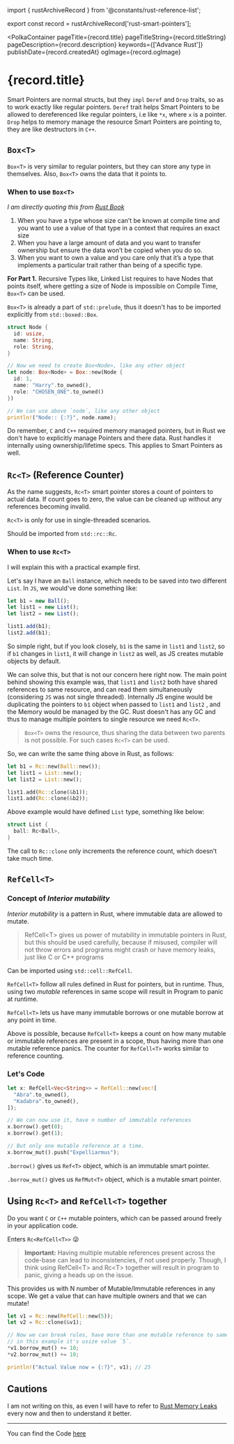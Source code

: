 import { rustArchiveRecord } from '@constants/rust-reference-list';

export const record = rustArchiveRecord['rust-smart-pointers'];

<PolkaContainer
  pageTitle={record.title}
  pageTitleString={record.titleString}
  pageDescription={record.description}
  keywords={['Advance Rust']}
  publishDate={record.createdAt}
  ogImage={record.ogImage}
>

<H1 id={record.titleString} updatedAt={record.updatedAt}>
  {record.title}
</H1>

Smart Pointers are normal structs, but they `impl`
`Deref` and `Drop` traits, so as to work exactly like
regular pointers. `Deref` trait helps Smart Pointers to be
allowed to dereferenced like regular pointers, i.e like
`*x`, where `x` is a pointer. `Drop` helps to memory
manage the resource Smart Pointers are pointing to, they
are like destructors in `C++`.

## `Box<T>`

`Box<T>` is very similar to regular pointers, but they can
store any type in themselves. Also, `Box<T>` owns the data
that it points to.

### When to use `Box<T>`

*I am directly quoting this from [Rust Book](https://doc.rust-lang.org/book/ch15-01-box.html)*

1. When you have a type whose size can’t be known at compile
   time and you want to use a value of that type in a
   context that requires an exact size
2. When you have a large amount of data and you want to
   transfer ownership but ensure the data won’t be copied
   when you do so.
3. When you want to own a value and you care only that
   it’s a type that implements a particular trait rather
   than being of a specific type.

**For Part 1.** Recursive Types like, Linked List requires
to have Nodes that points itself, where getting a size of
Node is impossible on Compile Time, `Box<T>` can be used.

`Box<T>` is already a part of `std::prelude`, thus
it doesn't has to be imported explicitly from `std::boxed::Box`.

```rs
struct Node {
  id: usize,
  name: String,
  role: String,
}

// Now we need to create Box<Node>, like any other object
let node: Box<Node> = Box::new(Node {
  id: 1,
  name: "Harry".to_owned(),
  role: "CHOSEN_ONE".to_owned()
})

// We can use above `node`, like any other object
println!("Node:: {:?}", node.name);
```

Do remember, `C` and `C++` required memory managed pointers,
but in Rust we don't have to explicitly manage Pointers and
there data. Rust handles it internally using ownership/lifetime
specs. This applies to Smart Pointers as well.

## `Rc<T>` (Reference Counter)

As the name suggests, `Rc<T>` smart pointer stores a count
of pointers to actual data. If count goes to zero, the
value can be cleaned up without any references becoming invalid.

`Rc<T>` is only for use in single-threaded scenarios.

Should be imported from `std::rc::Rc`.

### When to use `Rc<T>`

I will explain this with a practical example first.

Let's say I have an `Ball` instance, which needs to be
saved into two different `List`. In `JS`, we would've done
something like:

```jsx
let b1 = new Ball();
let list1 = new List();
let list2 = new List();

list1.add(b1);
list2.add(b1);
```

So simple right, but if you look closely, `b1` is the same
in `list1` and `list2`, so if `b1` changes in `list1`, it
will change in `list2` as well, as JS creates mutable objects
by default.

We can solve this, but that is not our concern here right now.
The main point behind showing this example was, that `list1`
and `list2` both have shared references to same resource,
and can read them simultaneously (considering `JS` was not
single threaded). Internally JS engine would be duplicating
the pointers to `b1` object when passed to `list1` and `list2`
, and the Memory would be managed by the GC. Rust doesn't has
any GC and thus to manage multiple pointers to single resource
we need `Rc<T>`.

> `Box<T>` owns the resource, thus sharing the data between
> two parents is not possible. For such cases `Rc<T>`
> can be used.

So, we can write the same thing above in Rust, as follows:

```rs
let b1 = Rc::new(Ball::new());
let list1 = List::new();
let list2 = List::new();

list1.add(Rc::clone(&b1));
list1.add(Rc::clone(&b2));
```

Above example would have defined `List` type,
something like below:

```rs
struct List {
  ball: Rc<Ball>,
}
```

The call to `Rc::clone` only increments the reference
count, which doesn’t take much time.

## `RefCell<T>`

### Concept of *Interior mutability*

*Interior mutability* is a pattern in Rust, where immutable
data are allowed to mutate.

<Blockquote type="warn">
  <InlineCode>RefCell&lt;T&gt;</InlineCode> gives us power of
  mutability in immutable pointers in Rust, but this should
  be used carefully, because if misused, compiler will not throw
  errors and programs might crash or have memory leaks,
  just like <InlineCode>C</InlineCode>
  or <InlineCode>C++</InlineCode> programs
</Blockquote>

Can be imported using `std::cell::RefCell`.

`RefCell<T>` follow all rules defined in Rust for pointers,
but in runtime. Thus, using two *mutable* references in same
scope will result in Program to panic at runtime.

`RefCell<T>` lets us have many immutable borrows or one
mutable borrow at any point in time.

Above is possible, because `RefCell<T>` keeps a count on
how many mutable or immutable references are present in a
scope, thus having more than one mutable reference panics.
The counter for `RefCell<T>` works similar to reference
counting.

### Let's Code

```rs
let x: RefCell<Vec<String>> = RefCell::new(vec![
  "Abra".to_owned(),
  "Kadabra".to_owned(),
]);

// We can now use it, have n number of immutable references
x.borrow().get(0);
x.borrow().get(1);

// But only one mutable reference at a time.
x.borrow_mut().push("Expelliarmus");
```

`.borrow()` gives us `Ref<T>` object, which is an immutable
smart pointer.

`.borrow_mut()` gives us `RefMut<T>` object, which is a
mutable smart pointer.

## Using `Rc<T>` and `RefCell<T>` together

Do you want `C` or `C++` mutable pointers, which can be
passed around freely in your application code.

Enters `Rc<RefCell<T>>` :stuck_out_tongue_winking_eye:

<Blockquote type="warn">
  <b>Important:</b> Having multiple mutable references
  present across the code-base can lead to inconsistencies,
  if not used properly. Though, I think
  using <InlineCode>RefCell&lt;T&gt;</InlineCode>
  and <InlineCode>Rc&lt;T&gt;</InlineCode> together will
  result in program to panic, giving a heads up on the issue.
</Blockquote>

This provides us with N number of Mutable/Immutable
references in any scope. We get a value that can have
multiple owners and that we can mutate!

```rs
let v1 = Rc::new(RefCell::new(5));
let v2 = Rc::clone(&v1);

// Now we can break rules, have more than one mutable reference to same memory location,
// in this example it's usize value `5`.
*v1.borrow_mut() += 10;
*v2.borrow_mut() += 10;

println!("Actual Value now = {:?}", v1); // 25
```

## Cautions

I am not writing on this, as even I will have to refer
to [Rust Memory Leaks](https://doc.rust-lang.org/book/ch15-06-reference-cycles.html)
every now and then to understand it better.

***

You can find the Code
[here](https://github.com/Shub1427/rustschool/blob/master/rust-book/smart-pointers/src/main.rs)

</PolkaContainer>

